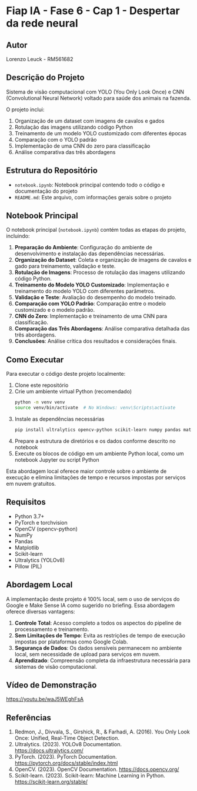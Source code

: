 # Fiap IA - Fase 6 - Cap 1 - Despertar da rede neural

## Autor

Lorenzo Leuck - RM561682

## Descrição do Projeto

Sistema de visão computacional com YOLO (You Only Look Once) e CNN (Convolutional Neural Network) voltado para saúde dos animais na fazenda. 

O projeto inclui:

1. Organização de um dataset com imagens de cavalos e gados
2. Rotulação das imagens utilizando código Python
3. Treinamento de um modelo YOLO customizado com diferentes épocas
4. Comparação com o YOLO padrão
5. Implementação de uma CNN do zero para classificação
6. Análise comparativa das três abordagens

## Estrutura do Repositório

- `notebook.ipynb`: Notebook principal contendo todo o código e documentação do projeto
- `README.md`: Este arquivo, com informações gerais sobre o projeto

## Notebook Principal

O notebook principal (`notebook.ipynb`) contém todas as etapas do projeto, incluindo:

1. **Preparação do Ambiente**: Configuração do ambiente de desenvolvimento e instalação das dependências necessárias.
2. **Organização do Dataset**: Coleta e organização de imagens de cavalos e gado para treinamento, validação e teste.
3. **Rotulação de Imagens**: Processo de rotulação das imagens utilizando código Python.
4. **Treinamento do Modelo YOLO Customizado**: Implementação e treinamento do modelo YOLO com diferentes parâmetros.
5. **Validação e Teste**: Avaliação do desempenho do modelo treinado.
6. **Comparação com YOLO Padrão**: Comparação entre o modelo customizado e o modelo padrão.
7. **CNN do Zero**: Implementação e treinamento de uma CNN para classificação.
8. **Comparação das Três Abordagens**: Análise comparativa detalhada das três abordagens.
9. **Conclusões**: Análise crítica dos resultados e considerações finais.

## Como Executar

Para executar o código deste projeto localmente:

1. Clone este repositório
2. Crie um ambiente virtual Python (recomendado)
   ```bash
   python -m venv venv
   source venv/bin/activate  # No Windows: venv\Scripts\activate
   ```
3. Instale as dependências necessárias
   ```bash
   pip install ultralytics opencv-python scikit-learn numpy pandas matplotlib torch torchvision pillow
   ```
4. Prepare a estrutura de diretórios e os dados conforme descrito no notebook
5. Execute os blocos de código em um ambiente Python local, como um notebook Jupyter ou script Python

Esta abordagem local oferece maior controle sobre o ambiente de execução e elimina limitações de tempo e recursos impostas por serviços em nuvem gratuitos.

## Requisitos

- Python 3.7+
- PyTorch e torchvision
- OpenCV (opencv-python)
- NumPy
- Pandas
- Matplotlib
- Scikit-learn
- Ultralytics (YOLOv8)
- Pillow (PIL)

## Abordagem Local

A implementação deste projeto é 100% local, sem o uso de serviços do Google e Make Sense IA como sugerido no briefing. Essa abordagem oferece diversas vantagens:

1. **Controle Total**: Acesso completo a todos os aspectos do pipeline de processamento e treinamento.
2. **Sem Limitações de Tempo**: Evita as restrições de tempo de execução impostas por plataformas como Google Colab.
3. **Segurança de Dados**: Os dados sensíveis permanecem no ambiente local, sem necessidade de upload para serviços em nuvem.
4. **Aprendizado**: Compreensão completa da infraestrutura necessária para sistemas de visão computacional.

## Vídeo de Demonstração

https://youtu.be/waJ5WEghFsA

## Referências

1. Redmon, J., Divvala, S., Girshick, R., & Farhadi, A. (2016). You Only Look Once: Unified, Real-Time Object Detection.
2. Ultralytics. (2023). YOLOv8 Documentation. https://docs.ultralytics.com/
3. PyTorch. (2023). PyTorch Documentation. https://pytorch.org/docs/stable/index.html
4. OpenCV. (2023). OpenCV Documentation. https://docs.opencv.org/
5. Scikit-learn. (2023). Scikit-learn: Machine Learning in Python. https://scikit-learn.org/stable/
